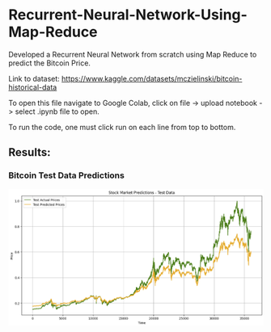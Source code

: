 # Recurrent-Neural-Network-Using-Map-Reduce
Developed a Recurrent Neural Network from scratch using Map Reduce to predict the Bitcoin Price.

Link to dataset: https://www.kaggle.com/datasets/mczielinski/bitcoin-historical-data

To open this file navigate to Google Colab, click on file -> upload notebook -> select .ipynb file to open.

To run the code, one must click run on each line from top to bottom.

## Results:
### Bitcoin Test Data Predictions
![My image](https://github.com/Eddie-Carrizales/Recurrent-Neural-Network-Using-Map-Reduce/blob/main/Test_Predictions.png)

